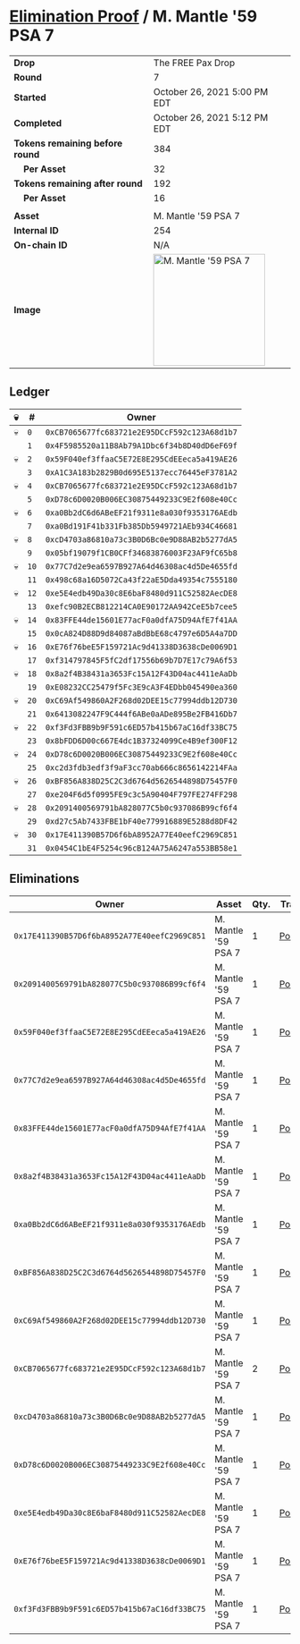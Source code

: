 # [Elimination Proof](./readme.md) / M. Mantle &#039;59 PSA 7

|||
|---|---|
| **Drop** | The FREE Pax Drop |
| **Round** | 7 |
| **Started** | October 26, 2021 5:00 PM EDT |
| **Completed** | October 26, 2021 5:12 PM EDT |
| **Tokens remaining before round** | 384 |
| **&nbsp;&nbsp;&nbsp;&nbsp;Per Asset** | 32 |
| **Tokens remaining after round** | 192 |
| **&nbsp;&nbsp;&nbsp;&nbsp;Per Asset** | 16 |
| | |
| **Asset** | M. Mantle &#039;59 PSA 7 |
| **Internal ID** | 254 |
| **On-chain ID** | N/A |
| **Image** | <img src="https://tcdn.blokpax.com/94aa4804-2e2c-4fe2-87c3-5e5505943cd9/282e4c48f373464812d9b17f1ddea9ee6feb72088aed819510eec2c1959507c9.jpg" height="200" alt="M. Mantle &#039;59 PSA 7" /> |

## Ledger

| 💀 | # | Owner |
| --- | --- | --- |
| 💀 | `0` | `0xCB7065677fc683721e2E95DCcF592c123A68d1b7` |
|  | `1` | `0x4F5985520a11B8Ab79A1Dbc6f34b8D40dD6eF69f` |
| 💀 | `2` | `0x59F040ef3ffaaC5E72E8E295CdEEeca5a419AE26` |
|  | `3` | `0xA1C3A183b2829B0d695E5137ecc76445eF3781A2` |
| 💀 | `4` | `0xCB7065677fc683721e2E95DCcF592c123A68d1b7` |
|  | `5` | `0xD78c6D0020B006EC30875449233C9E2f608e40Cc` |
| 💀 | `6` | `0xa0Bb2dC6d6ABeEF21f9311e8a030f9353176AEdb` |
|  | `7` | `0xa0Bd191F41b331Fb385Db5949721AEb934C46681` |
| 💀 | `8` | `0xcD4703a86810a73c3B0D6Bc0e9D88AB2b5277dA5` |
|  | `9` | `0x05bf19079f1CB0CFf34683876003F23AF9fC65b8` |
| 💀 | `10` | `0x77C7d2e9ea6597B927A64d46308ac4d5De4655fd` |
|  | `11` | `0x498c68a16D5072Ca43f22aE5Dda49354c7555180` |
| 💀 | `12` | `0xe5E4edb49Da30c8E6baF8480d911C52582AecDE8` |
|  | `13` | `0xefc90B2ECB812214CA0E90172AA942CeE5b7cee5` |
| 💀 | `14` | `0x83FFE44de15601E77acF0a0dfA75D94AfE7f41AA` |
|  | `15` | `0x0cA824D88D9d84087aBdBbE68c4797e6D5A4a7DD` |
| 💀 | `16` | `0xE76f76beE5F159721Ac9d41338D3638cDe0069D1` |
|  | `17` | `0xf314797845F5fC2df17556b69b7D7E17c79A6f53` |
| 💀 | `18` | `0x8a2f4B38431a3653Fc15A12F43D04ac4411eAaDb` |
|  | `19` | `0xE08232CC25479f5Fc3E9cA3F4EDbb045490ea360` |
| 💀 | `20` | `0xC69Af549860A2F268d02DEE15c77994ddb12D730` |
|  | `21` | `0x6413082247F9C444f6ABe0aADe895Be2FB416Db7` |
| 💀 | `22` | `0xf3Fd3FBB9b9F591c6ED57b415b67aC16df33BC75` |
|  | `23` | `0x8bFDD6D00c667E4dc1B37324099Ce4B9ef300F12` |
| 💀 | `24` | `0xD78c6D0020B006EC30875449233C9E2f608e40Cc` |
|  | `25` | `0xc2d3fdb3edf3f9aF3cc70ab666c8656142214FAa` |
| 💀 | `26` | `0xBF856A838D25C2C3d6764d5626544898D75457F0` |
|  | `27` | `0xe204F6d5f0995FE9c3c5A90404F797FE274FF298` |
| 💀 | `28` | `0x2091400569791bA828077C5b0c937086B99cf6f4` |
|  | `29` | `0xd27c5Ab7433FBE1bF40e779916889E5288d8DF42` |
| 💀 | `30` | `0x17E411390B57D6f6bA8952A77E40eefC2969C851` |
|  | `31` | `0x0454C1bE4F5254c96cB124A75A6247a553BB58e1` |


## Eliminations

| Owner | Asset | Qty. | Transaction |
| --- | --- | --- | --- |
| `0x17E411390B57D6f6bA8952A77E40eefC2969C851` | M. Mantle '59 PSA 7 | 1 | [Polygonscan](https://polygonscan.com/tx/0xfdd89b51e15acc3e6ce87200df57408f31452e69d8662636e73c1c51c4ddaeef) |
| `0x2091400569791bA828077C5b0c937086B99cf6f4` | M. Mantle '59 PSA 7 | 1 | [Polygonscan](https://polygonscan.com/tx/0x2c3d906fc78c244845cccffe7bbfec27a954316d348b6c5b3f1d590989293c0f) |
| `0x59F040ef3ffaaC5E72E8E295CdEEeca5a419AE26` | M. Mantle '59 PSA 7 | 1 | [Polygonscan](https://polygonscan.com/tx/0x3959abe26501e9193c0fc663213402e56f39098e48cc0671cd4b8bbea6808590) |
| `0x77C7d2e9ea6597B927A64d46308ac4d5De4655fd` | M. Mantle '59 PSA 7 | 1 | [Polygonscan](https://polygonscan.com/tx/0x85f463aa59ae3c467f656edb5893a381f01ab5e31ef570976d892e572f2d3a83) |
| `0x83FFE44de15601E77acF0a0dfA75D94AfE7f41AA` | M. Mantle '59 PSA 7 | 1 | [Polygonscan](https://polygonscan.com/tx/0xfe60c83f490d0769ee32f79dc0484fbf3e008acfa54c3c0c05236a393808256c) |
| `0x8a2f4B38431a3653Fc15A12F43D04ac4411eAaDb` | M. Mantle '59 PSA 7 | 1 | [Polygonscan](https://polygonscan.com/tx/0x8be0ea27d3adbda87eaf1c67f08d6fa7596e6d5b8734ff63977d00195b3a72b5) |
| `0xa0Bb2dC6d6ABeEF21f9311e8a030f9353176AEdb` | M. Mantle '59 PSA 7 | 1 | [Polygonscan](https://polygonscan.com/tx/0x35919664d62bcc5f358761d51c4c283b723e47e3c370228bb3036a275c93c2af) |
| `0xBF856A838D25C2C3d6764d5626544898D75457F0` | M. Mantle '59 PSA 7 | 1 | [Polygonscan](https://polygonscan.com/tx/0x559760de4dd634ad0d67bd0b9a2e0bea88cc2fa155ea2f2b87a331a2137b6335) |
| `0xC69Af549860A2F268d02DEE15c77994ddb12D730` | M. Mantle '59 PSA 7 | 1 | [Polygonscan](https://polygonscan.com/tx/0x23d57b3d22792b4d9d79cc8c90581fba2b89fdd97506ee5cd35b19abfcdb5f89) |
| `0xCB7065677fc683721e2E95DCcF592c123A68d1b7` | M. Mantle '59 PSA 7 | 2 | [Polygonscan](https://polygonscan.com/tx/0x14e774d1d92fd68d7fd46b3944ccfe14b302e0818e32b87bb553606664e90ed3) |
| `0xcD4703a86810a73c3B0D6Bc0e9D88AB2b5277dA5` | M. Mantle '59 PSA 7 | 1 | [Polygonscan](https://polygonscan.com/tx/0x6e72a2d52a387bf581f4cb9fa6fc76bbe43539e77ef1d2f1c299da39f7eb57e1) |
| `0xD78c6D0020B006EC30875449233C9E2f608e40Cc` | M. Mantle '59 PSA 7 | 1 | [Polygonscan](https://polygonscan.com/tx/0x1aebfcd63e4076b765523d1b0d8f4ee70fae135dd1a8ebe56b1c7728dd39500e) |
| `0xe5E4edb49Da30c8E6baF8480d911C52582AecDE8` | M. Mantle '59 PSA 7 | 1 | [Polygonscan](https://polygonscan.com/tx/0x73087959c4ae4490adbbd8d79f0fa5ba1a3e51a3edf7a7ce75abefbaa7dfac10) |
| `0xE76f76beE5F159721Ac9d41338D3638cDe0069D1` | M. Mantle '59 PSA 7 | 1 | [Polygonscan](https://polygonscan.com/tx/0x47db2367edfc5b3a3d8c397c96a8aaa1eab512720ac7d30891efd1bea378fdbc) |
| `0xf3Fd3FBB9b9F591c6ED57b415b67aC16df33BC75` | M. Mantle '59 PSA 7 | 1 | [Polygonscan](https://polygonscan.com/tx/0x52dbb591f812031d92f5b1e0dd6e43407b620bcb1afe9a5c9936988356e9e0fe) |
